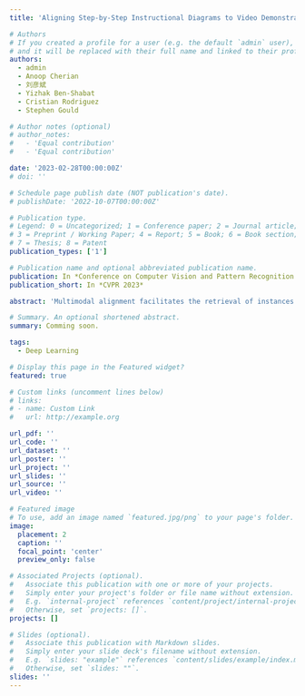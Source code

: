 ```yaml
---
title: 'Aligning Step-by-Step Instructional Diagrams to Video Demonstrations'

# Authors
# If you created a profile for a user (e.g. the default `admin` user), write the username (folder name) here
# and it will be replaced with their full name and linked to their profile.
authors:
  - admin
  - Anoop Cherian
  - 刘彦斌
  - Yizhak Ben-Shabat
  - Cristian Rodriguez
  - Stephen Gould

# Author notes (optional)
# author_notes:
#   - 'Equal contribution'
#   - 'Equal contribution'

date: '2023-02-28T00:00:00Z'
# doi: ''

# Schedule page publish date (NOT publication's date).
# publishDate: '2022-10-07T00:00:00Z'

# Publication type.
# Legend: 0 = Uncategorized; 1 = Conference paper; 2 = Journal article;
# 3 = Preprint / Working Paper; 4 = Report; 5 = Book; 6 = Book section;
# 7 = Thesis; 8 = Patent
publication_types: ['1']

# Publication name and optional abbreviated publication name.
publication: In *Conference on Computer Vision and Pattern Recognition 2023*
publication_short: In *CVPR 2023*

abstract: 'Multimodal alignment facilitates the retrieval of instances from one modality when queried using another. In this paper, we consider a novel setting where such an alignment is between (i) instruction steps that are depicted as assembly diagrams (commonly seen in Ikea assembly manuals) and (ii) video segments from in-the-wild videos; these videos comprising an enactment of the assembly actions in the real world. To learn this alignment, we introduce a novel supervised contrastive learning method that learns to align videos with the subtle details in the assembly diagrams, guided by a set of novel losses. To study this problem and demonstrate the effectiveness of our method, we introduce a novel dataset: IAW---for Ikea assembly in the wild---consisting of 183 hours of videos from diverse furniture assembly collections and nearly 8,300 illustrations from their associated instruction manuals and annotated for their ground truth alignments. We define two tasks on this dataset: First, nearest neighbor retrieval between video segments and illustrations, and, second, alignment of instruction steps and the segments for each video. Extensive experiments on IAW demonstrate superior performances of our approach against alternatives.'

# Summary. An optional shortened abstract.
summary: Comming soon.

tags:
  - Deep Learning

# Display this page in the Featured widget?
featured: true

# Custom links (uncomment lines below)
# links:
# - name: Custom Link
#   url: http://example.org

url_pdf: ''
url_code: ''
url_dataset: ''
url_poster: ''
url_project: ''
url_slides: ''
url_source: ''
url_video: ''

# Featured image
# To use, add an image named `featured.jpg/png` to your page's folder.
image:
  placement: 2
  caption: ''
  focal_point: 'center'
  preview_only: false

# Associated Projects (optional).
#   Associate this publication with one or more of your projects.
#   Simply enter your project's folder or file name without extension.
#   E.g. `internal-project` references `content/project/internal-project/index.md`.
#   Otherwise, set `projects: []`.
projects: []

# Slides (optional).
#   Associate this publication with Markdown slides.
#   Simply enter your slide deck's filename without extension.
#   E.g. `slides: "example"` references `content/slides/example/index.md`.
#   Otherwise, set `slides: ""`.
slides: ''
---
```

